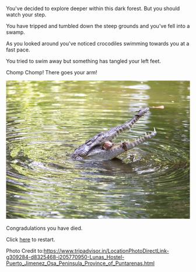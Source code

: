 You've decided to explore deeper within this dark forest. But you should watch your step.

You have tripped and tumbled down the steep grounds and you've fell into a swamp.

As you looked around you've noticed crocodiles swimming towards you at a fast pace.

You tried to swim away but something has tangled your left feet.

Chomp Chomp! There goes your arm!

![Crocodile](croc.jpg)

Congradulations you have died.

Click [here](../start-scene.md/) to restart.


Photo Credit to:https://www.tripadvisor.in/LocationPhotoDirectLink-g309284-d8325468-i205770950-Lunas_Hostel-Puerto_Jimenez_Osa_Peninsula_Province_of_Puntarenas.html